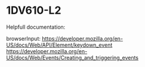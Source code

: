 # 1DV610-L2


Helpfull documentation:

browserInput:
https://developer.mozilla.org/en-US/docs/Web/API/Element/keydown_event
https://developer.mozilla.org/en-US/docs/Web/Events/Creating_and_triggering_events